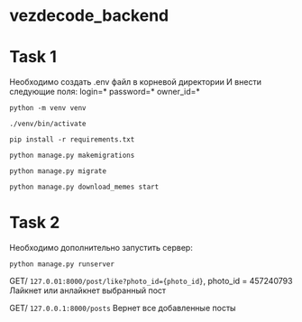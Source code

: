 # vezdecode_backend
# Task 1
Необходимо создать .env файл в корневой директории
И внести следующие поля:
login=*
password=*
owner_id=*

`python -m venv venv`

`./venv/bin/activate`

`pip install -r requirements.txt`

`python manage.py makemigrations`

`python manage.py migrate`

`python manage.py download_memes start`

# Task 2
Необходимо дополнительно запустить сервер:

`python manage.py runserver`

GET/
`127.0.01:8000/post/like?photo_id={photo_id}`, photo_id = 457240793
Лайкнет или анлайкнет выбранный пост

GET/
`127.0.0.1:8000/posts`
Вернет все добавленные посты
